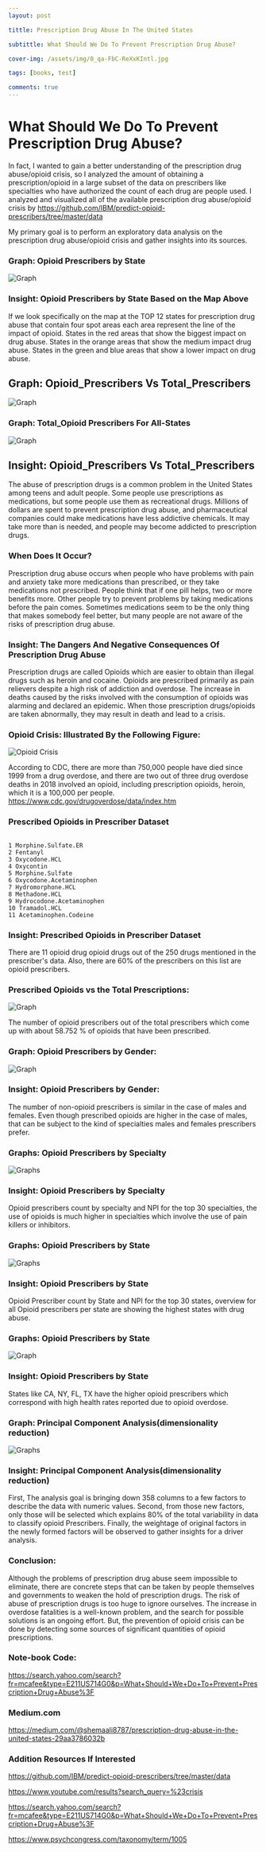 ```yaml
---
layout: post

tittle: Prescription Drug Abuse In The United States

subtittle: What Should We Do To Prevent Prescription Drug Abuse?

cover-img: /assets/img/0_qa-FbC-ReXxKIntl.jpg

tags: [books, test]

comments: true
---
```



# What Should We Do To Prevent Prescription Drug Abuse?

In fact, I wanted to gain a better understanding of the prescription drug abuse/opioid crisis, so I analyzed the amount of obtaining a prescription/opioid in a large subset of the data on prescribers like specialties who have authorized the count of each drug are people used. I analyzed and visualized all of the available prescription drug abuse/opioid crisis by https://github.com/IBM/predict-opioid-prescribers/tree/master/data


My primary goal is to perform an exploratory data analysis on the prescription drug abuse/opioid crisis and gather insights into its sources.


### Graph: Opioid Prescribers by State



![Graph](https://miro.medium.com/proxy/1*fD6XcW1hLu5FIQntn-Dk0g.png)



### Insight: Opioid Prescribers by State Based on the Map Above


If we look specifically on the map at the TOP 12 states for prescription drug abuse that contain four spot areas each area represent the line of the impact of opioid. States in the red areas that show the biggest impact on drug abuse. States in the orange areas that show the medium impact drug abuse. States in the green and blue areas that show a lower impact on drug abuse.



## Graph: Opioid_Prescribers Vs Total_Prescribers



![Graph](https://miro.medium.com/max/1050/1*5WkXu9p3i0ZAfMH6NlniZA.png)



### Graph: Total_Opioid Prescribers For All-States


![Graph](https://miro.medium.com/proxy/1*QjmoJteIFfXCOA982s51OQ.png)


## Insight: Opioid_Prescribers Vs Total_Prescribers


The abuse of prescription drugs is a common problem in the United States among teens and adult people. Some people use prescriptions as medications, but some people use them as recreational drugs. Millions of dollars are spent to prevent prescription drug abuse, and pharmaceutical companies could make medications have less addictive chemicals. It may take more than is needed, and people may become addicted to prescription drugs.



### When Does It Occur? 


Prescription drug abuse occurs when people who have problems with pain and anxiety take more medications than prescribed, or they take medications not prescribed. People
think that if one pill helps, two or more benefits more. Other people try to prevent problems by taking medications before the pain comes. Sometimes medications seem to be
the only thing that makes somebody feel better, but many people are not aware of the risks of prescription drug abuse.


### Insight: The Dangers And Negative Consequences Of Prescription Drug Abuse


Prescription drugs are called Opioids which are easier to obtain than illegal drugs such as heroin and cocaine. Opioids are prescribed primarily as pain relievers despite a high risk of addiction and overdose. The increase in deaths caused by the risks involved with the consumption of opioids was alarming and declared an epidemic. When those prescription drugs/opioids are taken abnormally, they may result in death and lead to a crisis.



### Opioid Crisis: Illustrated By the Following Figure:



![Opioid Crisis](https://www.drugfreekidscanada.org/wp-content/uploads/2016/07/prescription_drug_list_en.jpg)


According to CDC, there are more than 750,000 people have died since 1999 from a drug overdose, and there are two out of three drug overdose deaths in 2018 involved an opioid, including prescription opioids, heroin, which it is a 100,000 per people. https://www.cdc.gov/drugoverdose/data/index.htm



### Prescribed Opioids in Prescriber Dataset


~~~

1 Morphine.Sulfate.ER
2 Fentanyl
3 Oxycodone.HCL
4 Oxycontin
5 Morphine.Sulfate
6 Oxycodone.Acetaminophen
7 Hydromorphone.HCL
8 Methadone.HCL
9 Hydrocodone.Acetaminophen
10 Tramadol.HCL
11 Acetaminophen.Codeine

~~~


### Insight: Prescribed Opioids in Prescriber Dataset


There are 11 opioid drug opioid drugs out of the 250 drugs mentioned in the prescriber's data. 
Also, there are 60% of the prescribers on this list are opioid prescribers.


### Prescribed Opioids vs the Total Prescriptions:


![Graph](https://miro.medium.com/proxy/1*wsPfHmdP96UgoufZJHmVrA.png)


The number of opioid prescribers out of the total prescribers which come up with about 58.752 % of opioids that have been prescribed.


### Graph: Opioid Prescribers by Gender:


![Graph](https://miro.medium.com/max/699/1*tDCJzzwQL1rkaVNKGPEDdQ.png)


### Insight: Opioid Prescribers by Gender:


The number of non-opioid prescribers is similar in the case of males and females. Even though prescribed opioids are higher in the case of males, that can be subject to the kind of specialties males and females prescribers prefer.


### Graphs: Opioid Prescribers by Specialty



 ![Graphs](https://miro.medium.com/max/1050/1*08PHxPFhxzc7lS7Ar74opw.png)
 
 
 
 ### Insight: Opioid Prescribers by Specialty
 

Opioid prescribers count by specialty and NPI for the top 30 specialties, the use of opioids is much higher in specialties which involve the use of pain killers or inhibitors.


### Graphs: Opioid Prescribers by State


 ![Graphs](https://miro.medium.com/max/1050/1*QOzYNSiMG9jKiNDO2_0hdg.png)
 
 
### Insight: Opioid Prescribers by State


Opioid Prescriber count by State and NPI for the top 30 states, overview for all Opioid prescribers per state are showing the highest states with drug abuse.
 
 
### Graphs: Opioid Prescribers by State
  
  
  ![Graph](https://miro.medium.com/max/1050/1*iSfhUei9l6qxQDd-woMoKQ.png)
  
  
### Insight: Opioid Prescribers by State
  
  
  States like CA, NY, FL, TX have the higher opioid prescribers which correspond with high health rates reported due to opioid overdose.
  
  
### Graph: Principal Component Analysis(dimensionality reduction)
 
 
 
  ![Graphs](https://miro.medium.com/max/1050/1*E1lKyHTX63IjGxyIagGN3A.png)
 
 
 
### Insight: Principal Component Analysis(dimensionality reduction)
 
 
First, The analysis goal is bringing down 358 columns to a few factors to describe the data with numeric values.
Second, from those new factors, only those will be selected which explains 80% of the total variability in data to classify opioid Prescribers.
Finally, the weightage of original factors in the newly formed factors will be observed to gather insights for a driver analysis.
 
 
### Conclusion:
 
 
 
Although the problems of prescription drug abuse seem impossible to eliminate, there are concrete steps that can be taken by people themselves and governments to weaken the
hold of prescription drugs. The risk of abuse of prescription drugs is too huge to ignore ourselves. The increase in overdose fatalities is a well-known problem, and the
search for possible solutions is an ongoing effort. But, the prevention of opioid crisis can be done by detecting some sources of significant quantities of opioid
prescriptions.



### Note-book Code:



https://search.yahoo.com/search?fr=mcafee&type=E211US714G0&p=What+Should+We+Do+To+Prevent+Prescription+Drug+Abuse%3F


### Medium.com


https://medium.com/@shemaali8787/prescription-drug-abuse-in-the-united-states-29aa3786032b


### Addition Resources If Interested


https://github.com/IBM/predict-opioid-prescribers/tree/master/data

https://www.youtube.com/results?search_query=%23crisis

https://search.yahoo.com/search?fr=mcafee&type=E211US714G0&p=What+Should+We+Do+To+Prevent+Prescription+Drug+Abuse%3F

https://www.psychcongress.com/taxonomy/term/1005

















































